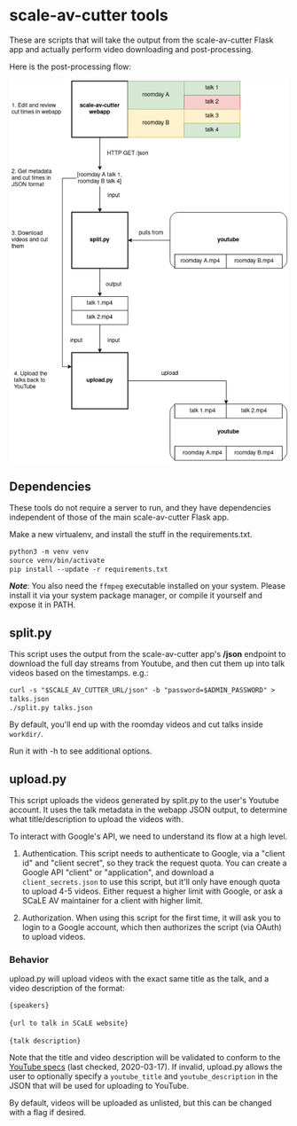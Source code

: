 scale-av-cutter tools
===

These are scripts that will take the output from the scale-av-cutter Flask app
and actually perform video downloading and post-processing.

Here is the post-processing flow:

![Post-processing flow](docs/scale-postprocessing-flow.png)

Dependencies
---

These tools do not require a server to run, and they have dependencies
independent of those of the main scale-av-cutter Flask app.

Make a new virtualenv, and install the stuff in the requirements.txt.

```
python3 -m venv venv
source venv/bin/activate
pip install --update -r requirements.txt
```

***Note***: You also need the `ffmpeg` executable installed on your system. Please
install it via your system package manager, or compile it yourself and expose
it in PATH.

split.py
---

This script uses the output from the scale-av-cutter app's **/json** endpoint
to download the full day streams from Youtube, and then cut them up into talk
videos based on the timestamps. e.g.:

```
curl -s "$SCALE_AV_CUTTER_URL/json" -b "password=$ADMIN_PASSWORD" > talks.json
./split.py talks.json
```

By default, you'll end up with the roomday videos and cut talks inside
`workdir/`.

Run it with -h to see additional options.


upload.py
---

This script uploads the videos generated by split.py to the user's Youtube
account. It uses the talk metadata in the webapp JSON output, to determine what
title/description to upload the videos with.

To interact with Google's API, we need to understand its flow at a high level.

1. Authentication. This script needs to authenticate to Google, via a "client
   id" and "client secret", so they track the request quota. You can create a
   Google API "client" or "application", and download a `client_secrets.json`
   to use this script, but it'll only have enough quota to upload 4-5 videos.
   Either request a higher limit with Google, or ask a SCaLE AV maintainer for
   a client with higher limit.

2. Authorization. When using this script for the first time, it will ask you to
   login to a Google account, which then authorizes the script (via OAuth) to
   upload videos.

### Behavior

upload.py will upload videos with the exact same title as the talk, and a video
description of the format:

```
{speakers}

{url to talk in SCaLE website}

{talk description}
```

Note that the title and video description will be validated to conform to the
[YouTube
specs](https://developers.google.com/youtube/terms/required-minimum-functionality#data-requirements)
(last checked, 2020-03-17). If invalid, upload.py allows the user to optionally
specify a `youtube_title` and `youtube_description` in the JSON that will be
used for uploading to YouTube.

By default, videos will be uploaded as unlisted, but this can be changed with a
flag if desired.

